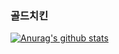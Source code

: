 ### 골드치킨

[![Anurag's github stats](https://github-readme-stats.vercel.app/api?username=golchidev)](https://github.com/anuraghazra/github-readme-stats) 


